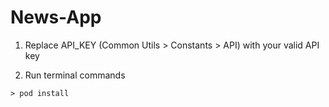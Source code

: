 # News-App
 
1. Replace API_KEY (Common Utils > Constants > API) with your valid API key

2. Run terminal commands

```
> pod install
```
